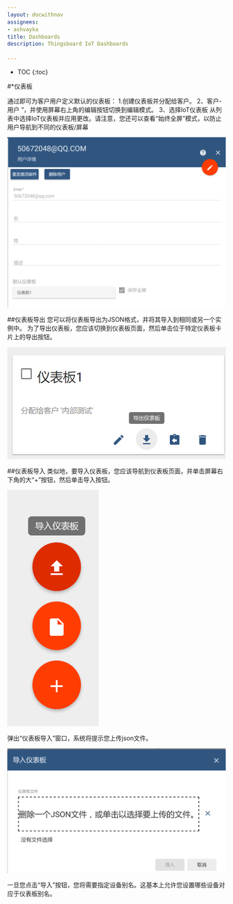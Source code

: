 ```yaml
---
layout: docwithnav
assignees:
- ashvayka
title: Dashboards
description: Thingsboard IoT Dashboards

---
```


* TOC
{:toc}

#*仪表板

通过即可为客户用户定义默认的仪表板：
1.创建仪表板并分配给客户。
2、客户-用户 ”，并使用屏幕右上角的编辑按钮切换到编辑模式。
3、选择IoT仪表板
从列表中选择IoT仪表板并应用更改。请注意，您还可以查看“始终全屏”模式，以防止用户导航到不同的仪表板/屏幕 

![仪表板](/images/ui-dashboard-1.png)

##仪表板导出
您可以将仪表板导出为JSON格式，并将其导入到相同或另一个实例中。
为了导出仪表板，您应该切换到仪表板页面，然后单击位于特定仪表板卡片上的导出按钮。

![仪表板](/images/ui-dashboard-2.png)

##仪表板导入
类似地，要导入仪表板，您应该导航到仪表板页面，并单击屏幕右下角的大“+”按钮，然后单击导入按钮。

![仪表板](/images/ui-dashboard-3.png)

 弹出“仪表板导入”窗口，系统将提示您上传json文件。

![仪表板](/images/ui-dashboard-4.png)

 一旦您点击“导入”按钮，您将需要指定设备别名。这基本上允许您设置哪些设备对应于仪表板别名。